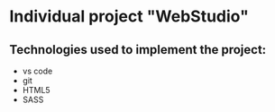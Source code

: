 # Individual project "WebStudio"

## Technologies used to implement the project:

- vs code
- git
- HTML5
- SASS

